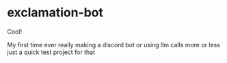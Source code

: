 # exclamation-bot
Cool!

My first time ever really making a discord bot or using llm calls more or less just a quick test project for that
